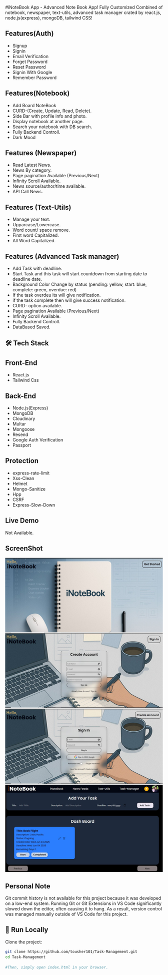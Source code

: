 #iNoteBook App - Advanced Note Book App!
Fully Customized Combined of notebook, newspaper, text-utils, advanced task manager crated by react.js, node.js(express), mongoDB, tailwind CSS!

## Features(Auth)
- Signup
- Signin
- Email Verification
- Forget Password
- Reset Password
- Signin With Google
- Remember Password


## Features(Notebook)
- Add Board NoteBook
- CURD-(Create, Update, Read, Delete).
- Side Bar with profile info and photo.
- Display notebook at another page.
- Search your notebook with DB search.
- Fully Backend Controll.
- Dark Mood
## Features (Newspaper)
- Read Latest News.
- News By category.
- Page pagination Available (Previous/Next)
- Infinity Scroll Available.
- News source/author/time available.
- API Call News.
## Features (Text-Utils)
- Manage your text.
- Upparcase/Lowercase.
- Word count/ space remove.
- First word Capitalized.
- All Word Capitalized.
## Features (Advanced Task manager)
- Add Task with deadline.
- Start Task and this task will start countdown from starting date to deadline date.
- Background Color Change by status (pending: yellow, start: blue, complete: green, overdue: red)
- If the task overdeu its will give notification.
- if the task complete then will give success notification.
- CURD- option available.
- Page pagination Available (Previous/Next)
- Infinity Scroll Available.
- Fully Backend Controll.
- DataBased Saved.



## 🛠 Tech Stack
## Front-End
- React.js
- Tailwind Css
## Back-End
- Node.js(Express)
- MongoDB
- Cloudinary
- Multar
- Mongoose
- Resend
- Google Auth Verification
- Passport
## Protection
- express-rate-limit
- Xss-Clean
- Helmet
- Mongo-Sanitize
- Hpp
- CSRF
- Express-Slow-Down

## Live Demo
Not Available.

## ScreenShot
![iNoteBook App](./src/assets/1.JPG)
![iNoteBook App](./src/assets/2.JPG)
![iNoteBook App](./src/assets/3.JPG)
![iNoteBook App](./src/assets/4.JPG)


## Personal Note
Git commit history is not available for this project because it was developed on a low-end system.
Running Git or Git Extensions in VS Code significantly slowed down the editor, often causing it to hang.
As a result, version control was managed manually outside of VS Code for this project.


## 🚀 Run Locally

Clone the project:

```bash
git clone https://github.com/tousher101/Task-Management.git
cd Task-Management

#Then, simply open index.html in your browser.








